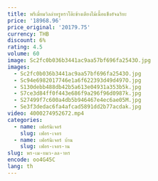 ```yaml
---
title: พรีเมี่ยมวิลล่าหรูหราโต๊ะข้างเตียงไม้เนื้อแข็งอัจฉริยะ
price: '18968.96'
price_original: '20179.75'
currency: THB
discount: 6%
rating: 4.5
volume: 60
image: Sc2fc0b036b3441ac9aa57bf696fa2543O.jpg
images:
  - Sc2fc0b036b3441ac9aa57bf696fa2543O.jpg
  - Sc94e6982017746e1a6f622393d49d497O.jpg
  - S130debb488db42b5a613e04931a353b5k.jpg
  - S7ce3d84ff0f443e686f9a296f96d0987k.jpg
  - S27499f7c600a4db5b946467e4ec6ae05M.jpg
  - Se3f3dedac6fa4afcad5891dd2b77acdak.jpg
video: 4000274952672.mp4
categories:
  - name: เฟอร์นิเจอร์
    slug: เฟอร-เจอร
  - name: เฟอร์นิเจอร์ บ้าน
    slug: เฟอร-เจอร-าน
slug: พร-เม-ยมว-ลล-าหร
encode: oo4G45C
lang: th
---
```

  
